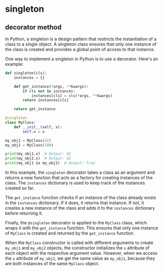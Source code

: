 # singleton

## decorator method

In Python, a singleton is a design pattern that restricts the instantiation of a class to a single object. A singleton class ensures that only one instance of the class is created and provides a global point of access to that instance.

One way to implement a singleton in Python is to use a decorator. Here's an example:

```python
def singleton(cls):
    instances = {}

    def get_instance(*args, **kwargs):
        if cls not in instances:
            instances[cls] = cls(*args, **kwargs)
        return instances[cls]

    return get_instance

@singleton
class MyClass:
    def __init__(self, x):
        self.x = x

my_obj1 = MyClass(42)
my_obj2 = MyClass(100)

print(my_obj1.x)  # Output: 42
print(my_obj2.x)  # Output: 42
print(my_obj1 is my_obj2)  # Output: True
```

In this example, the `singleton` decorator takes a class as an argument and returns a new function that acts as a factory for creating instances of the class. The `instances` dictionary is used to keep track of the instances created so far.

The `get_instance` function checks if an instance of the class already exists in the `instances` dictionary. If it does, it returns that instance. If not, it creates a new instance of the class and adds it to the `instances` dictionary before returning it.

Finally, the `@singleton` decorator is applied to the `MyClass` class, which wraps it with the `get_instance` function. This ensures that only one instance of `MyClass` is created and returned by the `get_instance` function.

When the `MyClass` constructor is called with different arguments to create `my_obj1` and `my_obj2` objects, the constructor initializes the `x` attribute of each object with the respective argument value. However, when we access the `x` attribute of `my_obj2`, we get the same value as `my_obj1`, because they are both instances of the same `MyClass` object.
